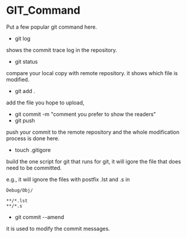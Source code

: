 # GIT_Command
  Put a few popular git command here. 
  - git log
  
  shows the commit trace log in the repository. 
  - git status
  
  compare your local copy with remote repository. it shows which file is modified.
  - git add .
   
  add the file you hope to upload, 
  - git commit -m "comment you prefer to show the readers"
  - git push
  
  push your commit to the remote repository and the whole modification process is done here.
  - touch .gitigore


  build the one script for git that runs for git, it will igore the file that does need to be committed.
  
  e.g., it will ignore the files with postfix .lst and .s in  
    
    Debug/Obj/
   
    **/*.lst
    **/*.s

  - git commit --amend 


  it is used to modify the commit messages. 
